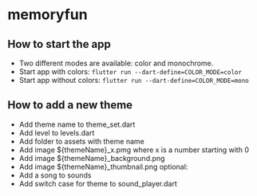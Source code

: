# memoryfun

## How to start the app
* Two different modes are available: color and monochrome.
* Start app with colors:
`flutter run --dart-define=COLOR_MODE=color`
* Start app without colors:
`flutter run --dart-define=COLOR_MODE=mono`

## How to add a new theme
* Add theme name to theme_set.dart
* Add level to levels.dart
* Add folder to assets with theme name
* Add image ${themeName}_x.pmg where x is a number starting with 0
* Add image ${themeName}_background.png
* Add image ${themeName}_thumbnail.png
optional:
* Add a song to sounds
* Add switch case for theme to sound_player.dart